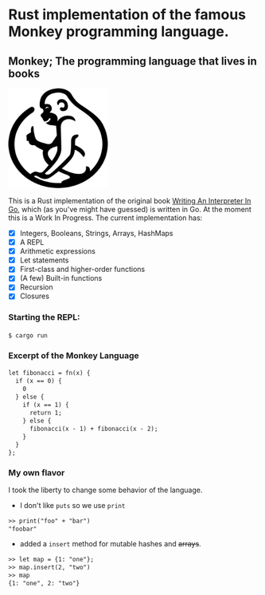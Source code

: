 # Rust implementation of the famous Monkey programming language.


## Monkey; The programming language that lives in books
<img src="img/logo.png" width="200px" height="200px"/>

This is a Rust implementation of the original book [Writing An Interpreter In Go](https://interpreterbook.com/),
which (as you've might have guessed) is written in Go. At the moment this is a Work In Progress. The current
implementation has:

- [x] Integers, Booleans, Strings, Arrays, HashMaps
- [x] A REPL
- [x] Arithmetic expressions
- [x] Let statements
- [x] First-class and higher-order functions
- [x] (A few) Built-in functions
- [x] Recursion
- [x] Closures

### Starting the REPL:

`$ cargo run`

### Excerpt of the Monkey Language
```
let fibonacci = fn(x) {
  if (x == 0) {
    0
  } else {
    if (x == 1) {
      return 1;
    } else {
      fibonacci(x - 1) + fibonacci(x - 2);
    }
  }
};
```

### My own flavor
I took the liberty to change some behavior of the language. 

* I don't like `puts` so we use `print`

```text
>> print("foo" + "bar")
"foobar"
```

* added a `insert` method for mutable hashes and ~~arrays~~.

```text
>> let map = {1: "one"};    
>> map.insert(2, "two")
>> map
{1: "one", 2: "two"}
```